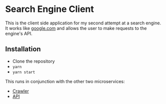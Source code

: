 # Search Engine Client

This is the client side application for my second attempt at a search engine. It works like [google.com](https://google.com/) and allows the user to make requests to the engine's API.

## Installation
- Clone the repository
- `yarn`
- `yarn start`

This runs in conjunction with the other two microservices:
- [Crawler](../search-engine-crawler/)
- [API](../search-engine-api/)
